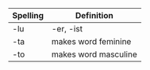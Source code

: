 | Spelling | Definition |
|----------|------------|
| -lu | -er, -ist |
| -ta | makes word feminine |
| -to | makes word masculine |
